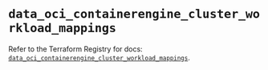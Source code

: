 # `data_oci_containerengine_cluster_workload_mappings`

Refer to the Terraform Registry for docs: [`data_oci_containerengine_cluster_workload_mappings`](https://registry.terraform.io/providers/oracle/oci/6.18.0/docs/data-sources/containerengine_cluster_workload_mappings).
